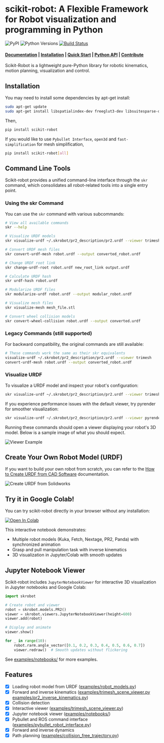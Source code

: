 # scikit-robot: A Flexible Framework for Robot visualization and programming in Python

![PyPI](https://img.shields.io/pypi/v/scikit-robot.svg)
![Python Versions](https://img.shields.io/pypi/pyversions/scikit-robot.svg)
[![Build Status](https://github.com/iory/scikit-robot/actions/workflows/test.yml/badge.svg?branch=main)](https://github.com/iory/scikit-robot/actions)


<h4>
    <a href="https://scikit-robot.readthedocs.io/en/latest/">Documentation</a> |
    <a href="https://scikit-robot.readthedocs.io/en/latest/install/index.html">Installation</a> |
    <a href="https://scikit-robot.readthedocs.io/en/latest/examples/index.html">Quick Start</a> |
    <a href="https://scikit-robot.readthedocs.io/en/latest/reference/index.html">Python API</a> |
    <a href="https://scikit-robot.readthedocs.io/en/latest/development/index.html">Contribute</a>
</h4>

Scikit-Robot is a lightweight pure-Python library for robotic kinematics,
motion planning, visualization and control.

## Installation
You may need to install some dependencies by apt-get install:
```bash
sudo apt-get update
sudo apt-get install libspatialindex-dev freeglut3-dev libsuitesparse-dev libblas-dev liblapack-dev
```

Then,
```bash
pip install scikit-robot
```

If you would like to use `Pybullet Interface`, `open3d` and `fast-simplification` for mesh simplification,

```bash
pip install scikit-robot[all]
```

## Command Line Tools

Scikit-robot provides a unified command-line interface through the `skr` command, which consolidates all robot-related tools into a single entry point.

### Using the skr Command

You can use the `skr` command with various subcommands:

```bash
# View all available commands
skr --help

# Visualize URDF models
skr visualize-urdf ~/.skrobot/pr2_description/pr2.urdf --viewer trimesh

# Convert URDF mesh files
skr convert-urdf-mesh robot.urdf --output converted_robot.urdf

# Change URDF root link
skr change-urdf-root robot.urdf new_root_link output.urdf

# Calculate URDF hash
skr urdf-hash robot.urdf

# Modularize URDF files
skr modularize-urdf robot.urdf --output modular_robot.urdf

# Visualize mesh files
skr visualize-mesh mesh_file.stl

# Convert wheel collision models
skr convert-wheel-collision robot.urdf --output converted.urdf
```

### Legacy Commands (still supported)

For backward compatibility, the original commands are still available:

```bash
# These commands work the same as their skr equivalents
visualize-urdf ~/.skrobot/pr2_description/pr2.urdf --viewer trimesh
convert-urdf-mesh robot.urdf --output converted_robot.urdf
```

### Visualize URDF

To visualize a URDF model and inspect your robot's configuration:

```bash
skr visualize-urdf ~/.skrobot/pr2_description/pr2.urdf --viewer trimesh
```

If you experience performance issues with the default viewer, try pyrender for smoother visualization:

```bash
skr visualize-urdf ~/.skrobot/pr2_description/pr2.urdf --viewer pyrender
```

Running these commands should open a viewer displaying your robot's 3D model. Below is a sample image of what you should expect.

![Viewer Example](docs/image/viewer.jpg)

## Create Your Own Robot Model (URDF)

If you want to build your own robot from scratch, you can refer to the [How to Create URDF from CAD Software](https://scikit-robot.readthedocs.io/en/latest/reference/how_to_create_urdf_from_cad.html) documentation.

![Create URDF from Solidworks](docs/image/urdf-from-solidworks.png)


## Try it in Google Colab!

You can try scikit-robot directly in your browser without any installation:

[![Open In Colab](https://colab.research.google.com/assets/colab-badge.svg)](https://colab.research.google.com/github/iory/scikit-robot/blob/main/examples/notebooks/colab_jupyter_viewer_demo.ipynb)

This interactive notebook demonstrates:
- Multiple robot models (Kuka, Fetch, Nextage, PR2, Panda) with synchronized animation
- Grasp and pull manipulation task with inverse kinematics
- 3D visualization in Jupyter/Colab with smooth updates

## Jupyter Notebook Viewer

Scikit-robot includes `JupyterNotebookViewer` for interactive 3D visualization in Jupyter notebooks and Google Colab:

```python
import skrobot

# Create robot and viewer
robot = skrobot.models.PR2()
viewer = skrobot.viewers.JupyterNotebookViewer(height=600)
viewer.add(robot)

# Display and animate
viewer.show()

for _ in range(10):
    robot.rarm.angle_vector([0.1, 0.2, 0.3, 0.4, 0.5, 0.6, 0.7])
    viewer.redraw()  # Smooth updates without flickering
```

See [examples/notebooks/](examples/notebooks/) for more examples.

## Features

- [x] Loading robot model from URDF ([examples/robot_models.py](examples/robot_models.py))
- [x] Forward and inverse kinematics ([examples/trimesh_scene_viewer.py](examples/trimesh_scene_viewer.py) [examples/pr2_inverse_kinematics.py](examples/pr2_inverse_kinematics.py))
- [x] Collision detection
- [x] Interactive viewer ([examples/trimesh_scene_viewer.py](examples/trimesh_scene_viewer.py))
- [x] Jupyter notebook viewer ([examples/notebooks/](examples/notebooks/))
- [x] Pybullet and ROS command interface ([examples/pybullet_robot_interface.py](examples/pybullet_robot_interface.py))
- [x] Forward and inverse dynamics
- [x] Path planning ([examples/collision_free_trajectory.py](examples/collision_free_trajectory.py))
